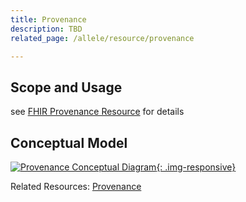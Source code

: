 ```yaml
---
title: Provenance
description: TBD
related_page: /allele/resource/provenance

---
```


Scope and Usage
---------------
see [FHIR Provenance Resource](http://hl7-fhir.github.io/provenance.html) for details


Conceptual Model
----------------

[![Provenance Conceptual Diagram](/images/ProvenanceConceptual.svg){: .img-responsive}](/images/ProvenanceConceptual.svg)

Related Resources: [Provenance](/allele/resource/provenance/index.html)
